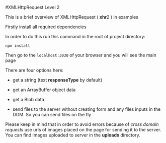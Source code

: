#XMLHttpRequest Level 2

This is a brief overview of XMLHttpRequest ( **xhr**2 ) in examples

Firstly install all required dependencies

In order to do this run this command in the root of project directory:

 ```npm install```

Then go to the `localhost:3030` of your browser and you will see the main page

There are four options here:

*   get a string (text **responseType** by default)

*   get an ArrayBuffer object data

*   get a Blob data

*   send files to the server without creating form and any files inputs in the DOM. So you can send files on the fly

Please keep in mind that in order to avoid errors because of *cross domain requests* use urls of images placed on the page for sending it to the server.
You can find images uploaded to server in the **uploads** directory.